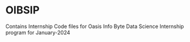 # OIBSIP
Contains Internship Code files for Oasis Info Byte Data Science Internship program for January-2024
